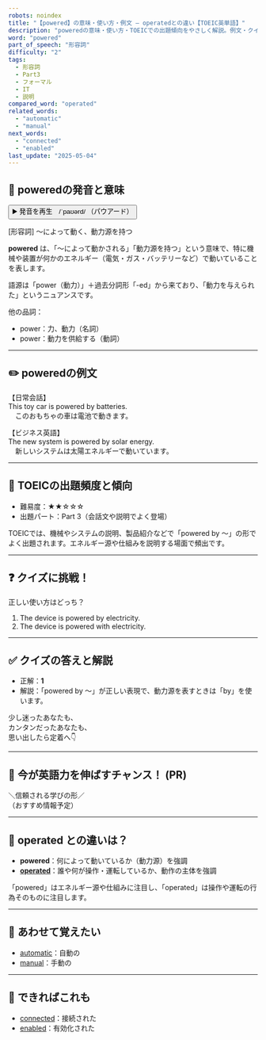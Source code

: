 ```yaml
---
robots: noindex
title: "【powered】の意味・使い方・例文 ― operatedとの違い【TOEIC英単語】"
description: "poweredの意味・使い方・TOEICでの出題傾向をやさしく解説。例文・クイズ付きでoperatedとの違いもわかりやすく学べます。"
word: "powered"
part_of_speech: "形容詞"
difficulty: "2"
tags:
  - 形容詞
  - Part3
  - フォーマル
  - IT
  - 説明
compared_word: "operated"
related_words:
  - "automatic"
  - "manual"
next_words:
  - "connected"
  - "enabled"
last_update: "2025-05-04"
---
```


## 🔰 poweredの発音と意味

<button class="play-audio" onclick="playTTS('powered')">
  <span class="play-audio-main">
    ▶️ 発音を再生　/ˈpaʊərd/
  </span>
  <span class="play-audio-sub">
    （パウアード）
  </span>
</button>

[形容詞] ～によって動く、動力源を持つ

**powered** は、「～によって動かされる」「動力源を持つ」という意味で、特に機械や装置が何かのエネルギー（電気・ガス・バッテリーなど）で動いていることを表します。

語源は「power（動力）」＋過去分詞形「-ed」から来ており、「動力を与えられた」というニュアンスです。

他の品詞：  
- power：力、動力（名詞）
- power：動力を供給する（動詞）

---

## ✏️ poweredの例文

【日常会話】  
This toy car is powered by batteries.  
　このおもちゃの車は電池で動きます。

【ビジネス英語】  
The new system is powered by solar energy.  
　新しいシステムは太陽エネルギーで動いています。

---

## 🎯 TOEICの出題頻度と傾向

- 難易度：★★☆☆☆
- 出題パート：Part 3（会話文や説明でよく登場）

TOEICでは、機械やシステムの説明、製品紹介などで「powered by ～」の形でよく出題されます。エネルギー源や仕組みを説明する場面で頻出です。

---

## ❓ クイズに挑戦！

正しい使い方はどっち？

1. The device is powered by electricity.  
2. The device is powered with electricity.

---

## ✅ クイズの答えと解説

- 正解：**1**
- 解説：「powered by ～」が正しい表現で、動力源を表すときは「by」を使います。

少し迷ったあなたも、  
カンタンだったあなたも、  
思い出したら定着へ👇️

---

## 🚀 今が英語力を伸ばすチャンス！ (PR)

<div class="info-center">
＼信頼される学びの形／<br>  
（おすすめ情報予定）
</div>

---

## 🤔  operated との違いは？

- **powered**：何によって動いているか（動力源）を強調
- **[operated](/word/operated/)**：誰や何が操作・運転しているか、動作の主体を強調

「powered」はエネルギー源や仕組みに注目し、「operated」は操作や運転の行為そのものに注目します。

---

## 🧩 あわせて覚えたい

- [automatic](/word/automatic/)：自動の
- [manual](/word/manual/)：手動の

---

## 📖 できればこれも

- [connected](/word/connected/)：接続された
- [enabled](/word/enabled/)：有効化された

<!-- cvid: aid12_bid44 -->
